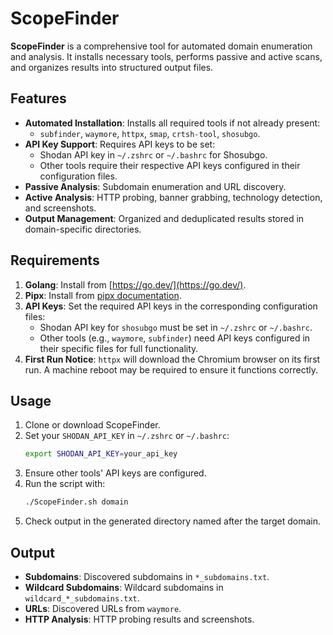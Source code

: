 # ScopeFinder

**ScopeFinder** is a comprehensive tool for automated domain enumeration and analysis. It installs necessary tools, performs passive and active scans, and organizes results into structured output files.

## Features

- **Automated Installation**: Installs all required tools if not already present:
  - `subfinder`, `waymore`, `httpx`, `smap`, `crtsh-tool`, `shosubgo`.
- **API Key Support**: Requires API keys to be set:
  - Shodan API key in `~/.zshrc` or `~/.bashrc` for Shosubgo.
  - Other tools require their respective API keys configured in their configuration files.
- **Passive Analysis**: Subdomain enumeration and URL discovery.
- **Active Analysis**: HTTP probing, banner grabbing, technology detection, and screenshots.
- **Output Management**: Organized and deduplicated results stored in domain-specific directories.

## Requirements

1. **Golang**: Install from [https://go.dev/](https://go.dev/).
2. **Pipx**: Install from [pipx documentation](https://pypa.github.io/pipx/).
3. **API Keys**: Set the required API keys in the corresponding configuration files:
   - Shodan API key for `shosubgo` must be set in `~/.zshrc` or `~/.bashrc`.
   - Other tools (e.g., `waymore`, `subfinder`) need API keys configured in their specific files for full functionality.
4. **First Run Notice**: `httpx` will download the Chromium browser on its first run. A machine reboot may be required to ensure it functions correctly.

## Usage

1. Clone or download ScopeFinder.
2. Set your `SHODAN_API_KEY` in `~/.zshrc` or `~/.bashrc`:
   ```bash
   export SHODAN_API_KEY=your_api_key
   ```
3. Ensure other tools' API keys are configured.
4. Run the script with:
   ```bash
   ./ScopeFinder.sh domain
   ```
5. Check output in the generated directory named after the target domain.

## Output

- **Subdomains**: Discovered subdomains in `*_subdomains.txt`.
- **Wildcard Subdomains**: Wildcard subdomains in `wildcard_*_subdomains.txt`.
- **URLs**: Discovered URLs from `waymore`.
- **HTTP Analysis**: HTTP probing results and screenshots.

